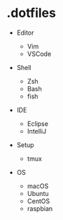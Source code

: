 # .dotfiles

- Editor
  - Vim
  - VSCode

- Shell
  - Zsh
  - Bash
  - fish

- IDE
  - Eclipse
  - IntelliJ

- Setup
  - tmux

- OS
  - macOS
  - Ubuntu
  - CentOS
  - raspbian
